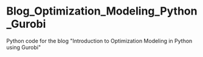 # Blog_Optimization_Modeling_Python_Gurobi
Python code for the blog "Introduction to Optimization Modeling in Python using Gurobi"
